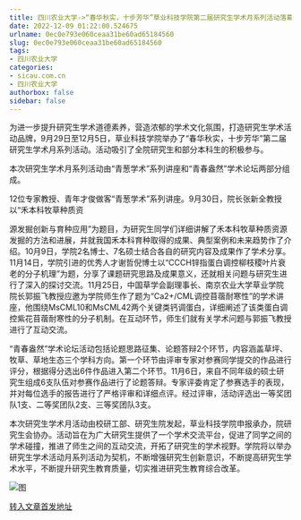 ```yaml
---
title: 四川农业大学->“春华秋实，十步芳华”草业科技学院第二届研究生学术月系列活动落幕 | sicau.com.cn
date: 2022-12-09 01:22:00.524675
urlname: 0ec0e793e060ceaa31be60ad65184560
slug: 0ec0e793e060ceaa31be60ad65184560
tags: 
- 四川农业大学
categories:
- sicau.com.cn
- 四川农业大学
authorbox: false
sidebar: false
---
```

为进一步提升研究生学术道德素养，营造浓郁的学术文化氛围，打造研究生学术活动品牌，9月29日至12月5日，草业科技学院举办了“春华秋实，十步芳华”第二届研究生学术月系列活动。活动吸引了全院研究生和部分本科生的积极参与。

本次研究生学术月系列活动由“青葱学术”系列讲座和“青春盎然”学术论坛两部分组成。

12位专家教授、青年才俊做客“青葱学术”系列讲座。9月30日，院长张新全教授以“禾本科牧草种质资
<!--more-->
源发掘创新与育种应用”为题目，为研究生同学们详细讲解了禾本科牧草种质资源发掘的方法和进展，并就我国禾本科育种取得的成果、典型案例和未来趋势作了介绍。10月9日，学院2名博士、7名硕士结合各自的研究内容及成果作了学术分享。11月14日，学院引进的优秀人才谢哲倪博士以“CCCH锌指蛋白调控柳枝稷叶片衰老的分子机理”为题，分享了课题研究思路及成果意义，还就相关问题与研究生进行了深入的探讨交流。11月25日，中国草学会副理事长、南京农业大学草业学院院长郭振飞教授应邀为学院师生作了题为“Ca2+/CML调控苜蓿耐寒性”的学术讲座，他围绕MsCML10和MsCML42两个关键类钙调蛋白，详细阐述了该类蛋白调控紫花苜蓿耐寒性的分子机制。在互动环节，师生们就有关学术问题与郭振飞教授进行了互动交流。

“青春盎然”学术论坛活动包括论题思路征集、论题答辩2个环节，内容涵盖草坪、牧草、草地生态三个学科方向。第一个环节由评审专家对参赛同学提交的作品进行评分，根据得分选出6件作品进入第二个环节。11月6日，来自不同年级的硕士研究生组成6支队伍对参赛作品进行了论题答辩。专家评委肯定了参赛选手的表现，并对每位选手的报告进行了严格评审和详细点评。经过评审，活动评选出一等奖团队1支、二等奖团队2支、三等奖团队3支。

本次研究生学术月活动由校研工部、研究生院发起，草业科技学院申报承办，院研究生会协办。活动旨在为广大研究生提供了一个学术交流平台，促进了同学之间的学术碰撞，推进了师生之间的互动交流，开拓了研究生的学术视野。学院将以举办研究生学术活动月系列活动为契机，不断增强研究生创新意识，不断提高研究生学术水平，不断提升研究生教育质量，切实推进研究生教育综合改革。

![图](https://news.sicau.edu.cn/__local/F/51/05/82DAFE55DC2CA2D8A075F608D4F_E95272BF_66E20.jpg)

[转入文章首发地址](https://news.sicau.edu.cn/info/1078/70493.htm)